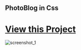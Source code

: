 ## PhotoBlog in Css
# <a href = "https://kumar-akash.github.io/Simple_Photo_Blog/">View this Project</a>

![screenshot_1](https://user-images.githubusercontent.com/20499553/35089471-0928c3cc-fc5d-11e7-99de-f602f8388ef7.png)




